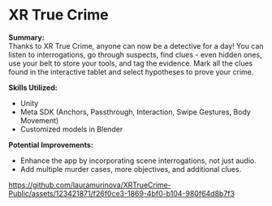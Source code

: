 # XR True Crime

<div style="text-align: start; justify-content: center;">

**Summary:**  
Thanks to XR True Crime, anyone can now be a detective for a day! You can listen to interrogations, go through suspects, find clues - even hidden ones, use your belt to store your tools, and tag the evidence. Mark all the clues found in the interactive tablet and select hypotheses to prove your crime.

**Skills Utilized:**
- Unity
- Meta SDK (Anchors, Passthrough, Interaction, Swipe Gestures, Body Movement)
- Customized models in Blender

**Potential Improvements:**
- Enhance the app by incorporating scene interrogations, not just audio.
- Add multiple murder cases, more objectives, and additional clues.

</div>


https://github.com/lauramurinova/XRTrueCrime-Public/assets/123421871/f26f0ce3-1869-4bf0-b104-980f64d8b7f3

